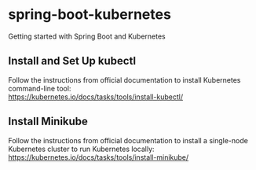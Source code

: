 # spring-boot-kubernetes
Getting started with Spring Boot and Kubernetes

## Install and Set Up kubectl
Follow the instructions from official documentation to install Kubernetes command-line tool:  
https://kubernetes.io/docs/tasks/tools/install-kubectl/

## Install Minikube
Follow the instructions from official documentation to install a single-node Kubernetes cluster to run Kubernetes locally:  
https://kubernetes.io/docs/tasks/tools/install-minikube/

